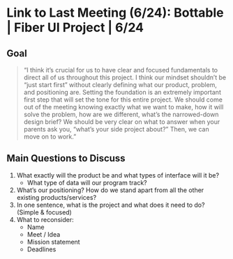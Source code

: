 # Link to Last Meeting (6/24): Bottable | Fiber UI Project | 6/24

## Goal
> “I think it’s crucial for us to have clear and focused fundamentals to direct all of us throughout this project. I think our mindset shouldn’t be “just start first” without clearly defining what our product, problem, and positioning are. Setting the foundation is an extremely important first step that will set the tone for this entire project. We should come out of the meeting knowing exactly what we want to make, how it will solve the problem, how are we different, what’s the narrowed-down design brief? We should be very clear on what to answer when your parents ask you, “what’s your side project about?” Then, we can move on to work.” 

## Main Questions to Discuss 
1. What exactly will the product be and what types of interface will it be? 
    - What type of data will our program track? 
2. What’s our positioning? How do we stand apart from all the other existing products/services? 
3. In one sentence, what is the project and what does it need to do? (Simple & focused) 
4. What to reconsider: 
    - Name 
    - Meet / Idea 
    - Mission statement 
    - Deadlines 
